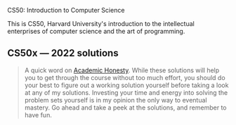 CS50: Introduction to Computer Science

This is CS50, Harvard University's introduction to the intellectual enterprises of computer science and the art of programming.

## CS50x — 2022 solutions

> A quick word on [Academic Honesty](https://cs50.harvard.edu/x/2022/honesty/). While these solutions will help you to get through the course without too much effort, you should do your best to figure out a working solution yourself before taking a look at any of my solutions. Investing your time and energy into solving the problem sets yourself is in my opinion the only way to eventual mastery.
Go ahead and take a peek at the solutions, and remember to have fun.
